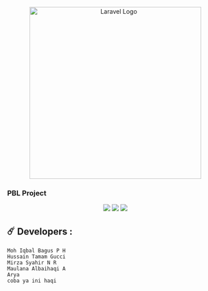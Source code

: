<p align="center"><a href="https://laravel.com" target="_blank"><img src="https://raw.githubusercontent.com/laravel/art/master/logo-lockup/5%20SVG/2%20CMYK/1%20Full%20Color/laravel-logolockup-cmyk-red.svg" width="400" alt="Laravel Logo"></a></p>

 ### **PBL Project**

 <p align="center">
  <img src="https://img.shields.io/github/stars/terminator791/pbl-project-sistem-kependudukan">
  <img src="https://img.shields.io/github/forks/terminator791/pbl-project-sistem-kependudukan">
  <img src="https://img.shields.io/github/last-commit/terminator791/pbl-project-sistem-kependudukan?label=Last%20commit">
</p>



## ☄️ Developers :
```
Moh Iqbal Bagus P H
Hussain Tamam Gucci
Mirza Syahir N R
Maulana Albaihaqi A
Arya
coba ya ini haqi
```
